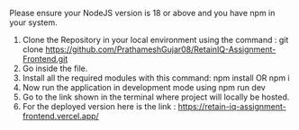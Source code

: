 Please ensure your NodeJS version is 18 or above and you have npm in your system.

1. Clone the Repository in your local environment using the command : git clone https://github.com/PrathameshGujar08/RetainIQ-Assignment-Frontend.git
2. Go inside the file.
3. Install all the required modules with this command: npm install OR npm i
4. Now run the application in development mode using npm run dev
5. Go to the link shown in the terminal where project will locally be hosted.
6. For the deployed version here is the link : https://retain-iq-assignment-frontend.vercel.app/ 
